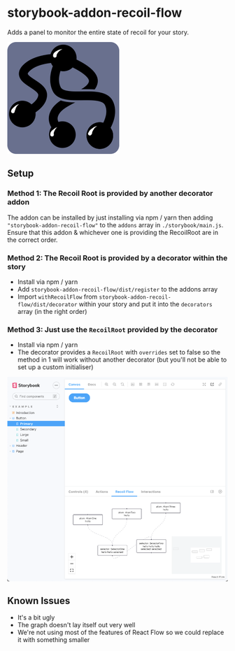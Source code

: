# storybook-addon-recoil-flow

Adds a panel to monitor the entire state of recoil for your story.

![Recoil Flow Logo](/images/logo.png)

## Setup

### Method 1: The Recoil Root is provided by another decorator addon

The addon can be installed by just installing via npm / yarn then adding `"storybook-addon-recoil-flow"` to the `addons` array in `./storybook/main.js`.
Ensure that this addon & whichever one is providing the RecoilRoot are in the correct order.

### Method 2: The Recoil Root is provided by a decorator within the story

- Install via npm / yarn
- Add `storybook-addon-recoil-flow/dist/register` to the addons array
- Import `withRecoilFlow` from `storybook-addon-recoil-flow/dist/decorator` within your story and put it into the `decorators` array (in the right order)

### Method 3: Just use the `RecoilRoot` provided by the decorator

- Install via npm / yarn
- The decorator provides a `RecoilRoot` with `overrides` set to false so the method in 1 will work without another decorator (but you'll not be able to set up a custom initialiser)

![Screenshot](/images/screenshot.png)

## Known Issues

- It's a bit ugly
- The graph doesn't lay itself out very well
- We're not using most of the features of React Flow so we could replace it with something smaller
